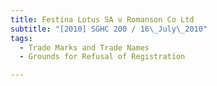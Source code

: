 ```yaml
---
title: Festina Lotus SA v Romanson Co Ltd
subtitle: "[2010] SGHC 200 / 16\_July\_2010"
tags:
  - Trade Marks and Trade Names
  - Grounds for Refusal of Registration

---
```


